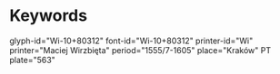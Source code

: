 # Keywords
glyph-id="Wi-10+80312"
font-id="Wi-10+80312"
printer-id="Wi"
printer="Maciej Wirzbięta"
period="1555/7-1605"
place="Kraków"
PT plate="563"
